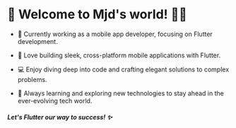 <h1 align="left">🚀 Welcome to Mjd's world! 📱✨
</h1>

- 💼 Currently working as a mobile app developer, focusing on Flutter development.

- 🚀 Love building sleek, cross-platform mobile applications with Flutter.
  
- 💻 Enjoy diving deep into code and crafting elegant solutions to complex problems.
  
- 🌱 Always learning and exploring new technologies to stay ahead in the ever-evolving tech world.
  

<h5>Let's Flutter our way to success! ✨</h5>
<p align="left">
</p>









